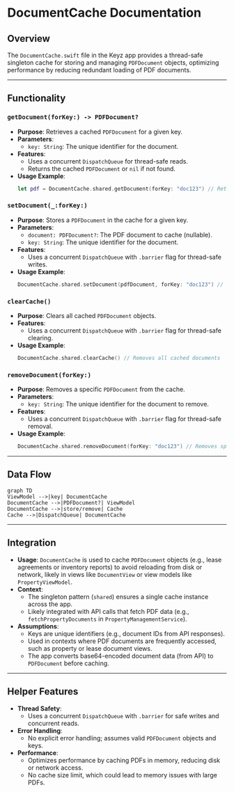 # DocumentCache Documentation

## Overview

The `DocumentCache.swift` file in the Keyz app provides a thread-safe singleton cache for storing and managing `PDFDocument` objects, optimizing performance by reducing redundant loading of PDF documents.

---

## Functionality

### `getDocument(forKey:) -> PDFDocument?`
* **Purpose**: Retrieves a cached `PDFDocument` for a given key.
* **Parameters**:
  * `key: String`: The unique identifier for the document.
* **Features**:
  * Uses a concurrent `DispatchQueue` for thread-safe reads.
  * Returns the cached `PDFDocument` or `nil` if not found.
* **Usage Example**:
  ```swift
  let pdf = DocumentCache.shared.getDocument(forKey: "doc123") // Returns cached PDFDocument or nil
  ```

### `setDocument(_:forKey:)`
* **Purpose**: Stores a `PDFDocument` in the cache for a given key.
* **Parameters**:
  * `document: PDFDocument?`: The PDF document to cache (nullable).
  * `key: String`: The unique identifier for the document.
* **Features**:
  * Uses a concurrent `DispatchQueue` with `.barrier` flag for thread-safe writes.
* **Usage Example**:
  ```swift
  DocumentCache.shared.setDocument(pdfDocument, forKey: "doc123") // Caches the PDFDocument
  ```

### `clearCache()`
* **Purpose**: Clears all cached `PDFDocument` objects.
* **Features**:
  * Uses a concurrent `DispatchQueue` with `.barrier` flag for thread-safe clearing.
* **Usage Example**:
  ```swift
  DocumentCache.shared.clearCache() // Removes all cached documents
  ```

### `removeDocument(forKey:)`
* **Purpose**: Removes a specific `PDFDocument` from the cache.
* **Parameters**:
  * `key: String`: The unique identifier for the document to remove.
* **Features**:
  * Uses a concurrent `DispatchQueue` with `.barrier` flag for thread-safe removal.
* **Usage Example**:
  ```swift
  DocumentCache.shared.removeDocument(forKey: "doc123") // Removes specific document
  ```

---

## Data Flow

```mermaid
graph TD
ViewModel -->|key| DocumentCache
DocumentCache -->|PDFDocument?| ViewModel
DocumentCache -->|store/remove| Cache
Cache -->|DispatchQueue| DocumentCache
```

---

## Integration

* **Usage**: `DocumentCache` is used to cache `PDFDocument` objects (e.g., lease agreements or inventory reports) to avoid reloading from disk or network, likely in views like `DocumentView` or view models like `PropertyViewModel`.
* **Context**:
  * The singleton pattern (`shared`) ensures a single cache instance across the app.
  * Likely integrated with API calls that fetch PDF data (e.g., `fetchPropertyDocuments` in `PropertyManagementService`).
* **Assumptions**:
  * Keys are unique identifiers (e.g., document IDs from API responses).
  * Used in contexts where PDF documents are frequently accessed, such as property or lease document views.
  * The app converts base64-encoded document data (from API) to `PDFDocument` before caching.

---

## Helper Features

* **Thread Safety**:
  * Uses a concurrent `DispatchQueue` with `.barrier` for safe writes and concurrent reads.
* **Error Handling**:
  * No explicit error handling; assumes valid `PDFDocument` objects and keys.
* **Performance**:
  * Optimizes performance by caching PDFs in memory, reducing disk or network access.
  * No cache size limit, which could lead to memory issues with large PDFs.

